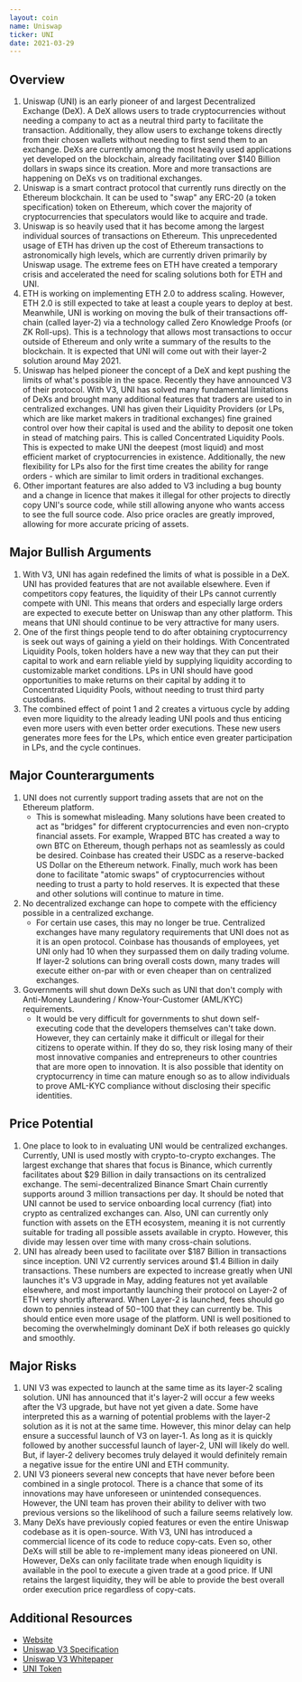 ```yaml
---
layout: coin
name: Uniswap
ticker: UNI
date: 2021-03-29
---
```


## Overview

1. Uniswap (UNI) is an early pioneer of and largest Decentralized Exchange (DeX). A DeX allows users to trade cryptocurrencies without needing a company to act as a neutral third party to facilitate the transaction. Additionally, they allow users to exchange tokens directly from their chosen wallets without needing to first send them to an exchange. DeXs are currently among the most heavily used applications yet developed on the blockchain, already facilitating over $140 Billion dollars in swaps since its creation. More and more transactions are happening on DeXs vs on traditional exchanges.
1. Uniswap is a smart contract protocol that currently runs directly on the Ethereum blockchain. It can be used to "swap" any ERC-20 (a token specification) token on Ethereum, which cover the majority of cryptocurrencies that speculators would like to acquire and trade.
1. Uniswap is so heavily used that it has become among the largest individual sources of transactions on Ethereum. This unprecedented usage of ETH has driven up the cost of Ethereum transactions to astronomically high levels, which are currently driven primarily by Uniswap usage. The extreme fees on ETH have created a temporary crisis and accelerated the need for scaling solutions both for ETH and UNI.
1. ETH is working on implementing ETH 2.0 to address scaling. However, ETH 2.0 is still expected to take at least a couple years to deploy at best. Meanwhile, UNI is working on moving the bulk of their transactions off-chain (called layer-2) via a technology called Zero Knowledge Proofs (or ZK Roll-ups). This is a technology that allows most transactions to occur outside of Ethereum and only write a summary of the results to the blockchain. It is expected that UNI will come out with their layer-2 solution around May 2021.
1. Uniswap has helped pioneer the concept of a DeX and kept pushing the limits of what's possible in the space. Recently they have announced V3 of their protocol. With V3, UNI has solved many fundamental limitations of DeXs and brought many additional features that traders are used to in centralized exchanges. UNI has given their Liquidity Providers (or LPs, which are like market makers in traditional exchanges) fine grained control over how their capital is used and the ability to deposit one token in stead of matching pairs. This is called Concentrated Liquidity Pools. This is expected to make UNI the deepest (most liquid) and most efficient market of cryptocurrencies in existence. Additionally, the new flexibility for LPs also for the first time creates the ability for range orders - which are similar to limit orders in traditional exchanges.
1. Other important features are also added to V3 including a bug bounty and a change in licence that makes it illegal for other projects to directly copy UNI's source code, while still allowing anyone who wants access to see the full source code. Also price oracles are greatly improved, allowing for more accurate pricing of assets.

## Major Bullish Arguments

1. With V3, UNI has again redefined the limits of what is possible in a DeX. UNI has provided features that are not available elsewhere. Even if competitors copy features, the liquidity of their LPs cannot currently compete with UNI. This means that orders and especially large orders are expected to execute better on Uniswap than any other platform. This means that UNI should continue to be very attractive for many users.
1. One of the first things people tend to do after obtaining cryptocurrency is seek out ways of gaining a yield on their holdings. With Concentrated Liquidity Pools, token holders have a new way that they can put their capital to work and earn reliable yield by supplying liquidity according to customizable market conditions. LPs in UNI should have good opportunities to make returns on their capital by adding it to Concentrated Liquidity Pools, without needing to trust third party custodians.
1. The combined effect of point 1 and 2 creates a virtuous cycle by adding even more liquidity to the already leading UNI pools and thus enticing even more users with even better order executions. These new users generates more fees for the LPs, which entice even greater participation in LPs, and the cycle continues.

## Major Counterarguments

1. UNI does not currently support trading assets that are not on the Ethereum platform.
   - This is somewhat misleading. Many solutions have been created to act as "bridges" for different cryptocurrencies and even non-crypto financial assets. For example, Wrapped BTC has created a way to own BTC on Ethereum, though perhaps not as seamlessly as could be desired. Coinbase has created their USDC as a reserve-backed US Dollar on the Ethereum network. Finally, much work has been done to facilitate "atomic swaps" of cryptocurrencies without needing to trust a party to hold reserves. It is expected that these and other solutions will continue to mature in time.
1. No decentralized exchange can hope to compete with the efficiency possible in a centralized exchange.
   - For certain use cases, this may no longer be true. Centralized exchanges have many regulatory requirements that UNI does not as it is an open protocol. Coinbase has thousands of employees, yet UNI only had 10 when they surpassed them on daily trading volume. If layer-2 solutions can bring overall costs down, many trades will execute either on-par with or even cheaper than on centralized exchanges.
1. Governments will shut down DeXs such as UNI that don't comply with Anti-Money Laundering / Know-Your-Customer (AML/KYC) requirements.
   - It would be very difficult for governments to shut down self-executing code that the developers themselves can't take down. However, they can certainly make it difficult or illegal for their citizens to operate within. If they do so, they risk losing many of their most innovative companies and entrepreneurs to other countries that are more open to innovation. It is also possible that identity on cryptocurrency in time can mature enough so as to allow individuals to prove AML-KYC compliance without disclosing their specific identities.

## Price Potential

1. One place to look to in evaluating UNI would be centralized exchanges. Currently, UNI is used mostly with crypto-to-crypto exchanges. The largest exchange that shares that focus is Binance, which currently facilitates about $29 Billion in daily transactions on its centralized exchange. The semi-decentralized Binance Smart Chain currently supports around 3 million transactions per day. It should be noted that UNI cannot be used to service onboarding local currency (fiat) into crypto as centralized exchanges can. Also, UNI can currently only function with assets on the ETH ecosystem, meaning it is not currently suitable for trading all possible assets available in crypto. However, this divide may lessen over time with many cross-chain solutions.
1. UNI has already been used to facilitate over $187 Billion in transactions since inception. UNI V2 currently services around $1.4 Billion in daily transactions. These numbers are expected to increase greatly when UNI launches it's V3 upgrade in May, adding features not yet available elsewhere, and most importantly launching their protocol on Layer-2 of ETH very shortly afterward. When Layer-2 is launched, fees should go down to pennies instead of $50-$100 that they can currently be. This should entice even more usage of the platform. UNI is well positioned to becoming the overwhelmingly dominant DeX if both releases go quickly and smoothly.

## Major Risks

1. UNI V3 was expected to launch at the same time as its layer-2 scaling solution. UNI has announced that it's layer-2 will occur a few weeks after the V3 upgrade, but have not yet given a date. Some have interpreted this as a warning of potential problems with the layer-2 solution as it is not at the same time. However, this minor delay can help ensure a successful launch of V3 on layer-1. As long as it is quickly followed by another successful launch of layer-2, UNI will likely do well. But, if layer-2 delivery becomes truly delayed it would definitely remain a negative issue for the entire UNI and ETH community.
1. UNI V3 pioneers several new concepts that have never before been combined in a single protocol. There is a chance that some of its innovations may have unforeseen or unintended consequences. However, the UNI team has proven their ability to deliver with two previous versions so the likelihood of such a failure seems relatively low.
1. Many DeXs have previously copied features or even the entire Uniswap codebase as it is open-source. With V3, UNI has introduced a commercial licence of its code to reduce copy-cats. Even so, other DeXs will still be able to re-implement many ideas pioneered on UNI. However, DeXs can only facilitate trade when enough liquidity is available in the pool to execute a given trade at a good price. If UNI retains the largest liquidity, they will be able to provide the best overall order execution price regardless of copy-cats.

## Additional Resources

- [Website](https://uniswap.org/)
- [Uniswap V3 Specification](https://uniswap.org/blog/uniswap-v3/)
- [Uniswap V3 Whitepaper](https://uniswap.org/whitepaper-v3.pdf)
- [UNI Token](https://uniswap.org/blog/uni/)
